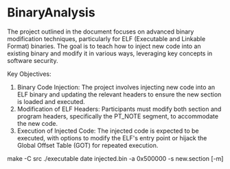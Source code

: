 # BinaryAnalysis

The project outlined in the document focuses on advanced binary modification techniques, particularly for ELF (Executable and Linkable Format) binaries. The goal is to teach how to inject new code into an existing binary and modify it in various ways, leveraging key concepts in software security.  

Key Objectives:

1. Binary Code Injection: The project involves injecting new code into an ELF binary and updating the relevant headers to ensure the new section is loaded and executed.
2. Modification of ELF Headers: Participants must modify both section and program headers, specifically the PT_NOTE segment, to accommodate the new code.
3. Execution of Injected Code: The injected code is expected to be executed, with options to modify the ELF's entry point or hijack the Global Offset Table (GOT) for repeated execution.

make -C src
./executable date injected.bin -a 0x500000 -s new.section [-m]
